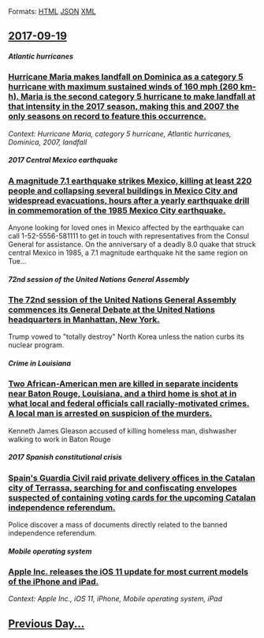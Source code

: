 
Formats: [HTML](2017/09/19/index.html)  [JSON](2017/09/19/index.json)  [XML](2017/09/19/index.xml)  

## [2017-09-19](/news/2017/09/19/index.md)

##### Atlantic hurricanes
### [Hurricane Maria makes landfall on Dominica as a category 5 hurricane with maximum sustained winds of 160 mph (260 km-h). Maria is the second category 5 hurricane to make landfall at that intensity in the 2017 season, making this and 2007 the only seasons on record to feature this occurrence. ](/news/2017/09/19/hurricane-maria-makes-landfall-on-dominica-as-a-category-5-hurricane-with-maximum-sustained-winds-of-160-mph-260-km-h-maria-is-the-second.md)
_Context: Hurricane Maria, category 5 hurricane, Atlantic hurricanes, Dominica, 2007, landfall_

##### 2017 Central Mexico earthquake
### [A magnitude 7.1 earthquake strikes Mexico, killing at least 220 people and collapsing several buildings in Mexico City and widespread evacuations, hours after a yearly earthquake drill in commemoration of the 1985 Mexico City earthquake. ](/news/2017/09/19/a-magnitude-7-1-earthquake-strikes-mexico-killing-at-least-220-people-and-collapsing-several-buildings-in-mexico-city-and-widespread-evacua.md)
Anyone looking for loved ones in Mexico affected by the earthquake can call 1-52-5556-581111 to get in touch with representatives from the Consul General for assistance. On the anniversary of a deadly 8.0 quake that struck central Mexico in 1985, a 7.1 magnitude earthquake hit the same region on Tue...

##### 72nd session of the United Nations General Assembly
### [The 72nd session of the United Nations General Assembly commences its General Debate at the United Nations headquarters in Manhattan, New York. ](/news/2017/09/19/the-72nd-session-of-the-united-nations-general-assembly-commences-its-general-debate-at-the-united-nations-headquarters-in-manhattan-new-yo.md)
Trump vowed to &quot;totally destroy&quot; North Korea unless the nation curbs its nuclear program. 

##### Crime in Louisiana
### [Two African-American men are killed in separate incidents near Baton Rouge, Louisiana, and a third home is shot at in what local and federal officials call racially-motivated crimes. A local man is arrested on suspicion of the murders. ](/news/2017/09/19/two-african-american-men-are-killed-in-separate-incidents-near-baton-rouge-louisiana-and-a-third-home-is-shot-at-in-what-local-and-federal.md)
Kenneth James Gleason accused of killing homeless man, dishwasher walking to work in Baton Rouge

##### 2017 Spanish constitutional crisis
### [Spain's Guardia Civil raid private delivery offices in the Catalan city of Terrassa, searching for and confiscating envelopes suspected of containing voting cards for the upcoming Catalan independence referendum. ](/news/2017/09/19/spain-s-guardia-civil-raid-private-delivery-offices-in-the-catalan-city-of-terrassa-searching-for-and-confiscating-envelopes-suspected-of-c.md)
Police discover a mass of documents directly related to the banned independence referendum.

##### Mobile operating system
### [Apple Inc. releases the iOS 11 update for most current models of the iPhone and iPad. ](/news/2017/09/19/apple-inc-releases-the-ios-11-update-for-most-current-models-of-the-iphone-and-ipad.md)
_Context: Apple Inc., iOS 11, iPhone, Mobile operating system, iPad_

## [Previous Day...](/news/2017/09/18/index.md)


